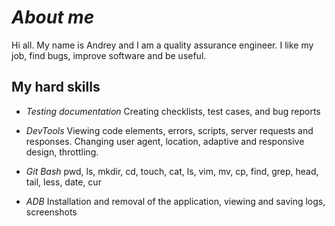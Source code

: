 # ***About me***
Hi all. 
My name is Andrey and I am a quality assurance engineer. 
I like my job, find bugs, improve software and be useful.

## **My hard skills**
* *Testing documentation*
     Creating checklists, test cases, and bug reports

* *DevTools*
    Viewing code elements, errors, scripts, server requests and
responses. 
    Changing user agent, location, adaptive and
responsive design, throttling.

* *Git Bash*
    pwd, ls, mkdir, cd, touch, cat, ls, vim, mv, cp, find, grep, head, tail,
less, date, cur

* *ADB*
    Installation and removal of the application, viewing and saving
logs, screenshots

<!--
**AndreyM0zhaev/AndreyM0zhaev** is a ✨ _special_ ✨ repository because its `README.md` (this file) appears on your GitHub profile.

Here are some ideas to get you started:

- 🔭 I’m currently working on ...
- 🌱 I’m currently learning ...
- 👯 I’m looking to collaborate on ...
- 🤔 I’m looking for help with ...
- 💬 Ask me about ...
- 📫 How to reach me: ...
- 😄 Pronouns: ...
- ⚡ Fun fact: ...
-->
